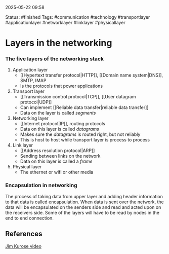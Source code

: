 2025-05-22 09:58

Status: #finished
Tags: #communication #technology #transportlayer #applicationlayer #networklayer #linklayer #physicallayer 

# Layers in the networking
### The five layers of the networking stack

1. Application layer
	- [[Hypertext transfer protocol|HTTP]], [[Domain name system|DNS]], SMTP, IMAP
	- Is the protocols that power applications
2. Transport layer
	- [[Transmission control protocol|TCP]], [[User datagram protocol|UDP]]
	- Can implement [[Reliable data transfer|reliable data transfer]]
	- Data on the layer is called *segments*
3. Networking layer
	- [[Internet protocol|IP]], routing protocols
	- Data on this layer is called *datagrams*
	- Makes sure the *datagrams* is routed right, but not reliably
	- This is host to host while transport layer is process to process
4. Link layer
	- [[Address resolution protocol|ARP]]
	- Sending between links on the network 
	- Data on this layer is called a *frame* 
5. Physical layer
	- The ethernet or wifi or other media

### Encapsulation in networking

The process of taking data from upper layer and adding header information to that data is called encapsulation. 
When data is sent over the network, the data will be encapsulated on the senders side and read and acted upon on the receivers side. Some of the layers will have to be read by nodes in the end to end connection.
## References
[Jim Kurose video](https://www.youtube.com/watch?v=IZ_PnVXtMeY&list=PL1ya5dD_M8uX-BLUF1FEvUNsYWQL5_l0O&index=5)